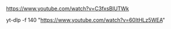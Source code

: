 

https://www.youtube.com/watch?v=C3fxsBlUTWk

yt-dlp -f 140 "https://www.youtube.com/watch?v=60ItHLz5WEA"